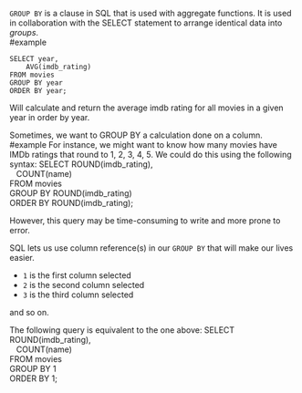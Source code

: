 `GROUP BY` is a clause in SQL that is used with aggregate functions. It is used in collaboration with the SELECT statement to arrange identical data into _groups_.  
#example

	SELECT year,  
		AVG(imdb_rating)  
	FROM movies  
	GROUP BY year  
	ORDER BY year;

Will calculate and return the average imdb rating for all movies in a given year in order by year.

Sometimes, we want to GROUP BY a calculation done on a column. 
#example
For instance, we might want to know how many movies have IMDb ratings that round to 1, 2, 3, 4, 5. We could do this using the following syntax:
	SELECT ROUND(imdb_rating),  
	   COUNT(name)  
	FROM movies  
	GROUP BY ROUND(imdb_rating)  
	ORDER BY ROUND(imdb_rating);

However, this query may be time-consuming to write and more prone to error.

SQL lets us use column reference(s) in our `GROUP BY` that will make our lives easier.

-   `1` is the first column selected
-   `2` is the second column selected
-   `3` is the third column selected

and so on.

The following query is equivalent to the one above:
	SELECT ROUND(imdb_rating),  
	   COUNT(name)  
	FROM movies  
	GROUP BY 1  
	ORDER BY 1;